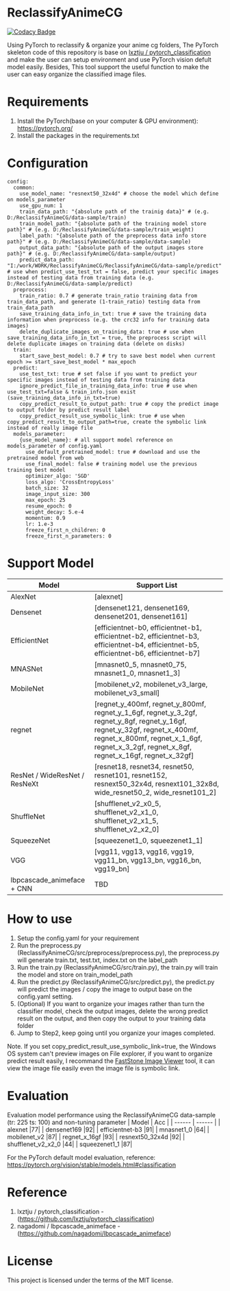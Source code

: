 # ReclassifyAnimeCG

[![Codacy Badge](https://api.codacy.com/project/badge/Grade/e1c5c6bc5a7e4299b6e36db92aea9206)](https://app.codacy.com/gh/zmcx16/ReclassifyAnimeCG?utm_source=github.com&utm_medium=referral&utm_content=zmcx16/ReclassifyAnimeCG&utm_campaign=Badge_Grade_Settings)

Using PyTorch to reclassify & organize your anime cg folders, The PyTorch skeleton code of this repository is base on [lxztju / pytorch_classification](https://github.com/lxztju/pytorch_classification) and make the user can setup environment and use PyTorch vision defult model easily.
Besides, This tool support the useful function to make the user can easy organize the classified image files.

# Requirements
1. Install the PyTorch(base on your computer & GPU environment): https://pytorch.org/
2. Install the packages in the requirements.txt

# Configuration

```
config:
  common:
    use_model_name: "resnext50_32x4d" # choose the model which define on models_parameter
    use_gpu_num: 1
    train_data_path: "{absolute path of the trainig data}" # (e.g. D:/ReclassifyAnimeCG/data-sample/train)
    train_model_path: "{absolute path of the training model store path}" # (e.g. D:/ReclassifyAnimeCG/data-sample/train_weight)
    label_path: "{absolute path of the preprocess data info store path}" # (e.g. D:/ReclassifyAnimeCG/data-sample/data-sample)
    output_data_path: "{absolute path of the output images store path}" # (e.g. D:/ReclassifyAnimeCG/data-sample/output)
    predict_data_path: "I:/work/WORK/ReclassifyAnimeCG/ReclassifyAnimeCG/data-sample/predict" # use when predict_use_test_txt = false, predict your specific images instead of testing data from training data (e.g. D:/ReclassifyAnimeCG/data-sample/predict)
  preprocess:
    train_ratio: 0.7 # generate train_ratio training data from train_data_path, and generate (1-train_ratio) testing data from train_data_path
    save_training_data_info_in_txt: true # save the training data information when preprocess (e.g. the crc32 info for training data images) 
    delete_duplicate_images_on_training_data: true # use when save_training_data_info_in_txt = true, the preprocess script will delete duplicate images on training data (delete on disks)
  train:
    start_save_best_model: 0.7 # try to save best model when current epoch >= start_save_best_model * max_epoch
  predict:
    use_test_txt: true # set false if you want to predict your specific images instead of testing data from training data
    ignore_predict_file_in_training_data_info: true # use when use_test_txt=false & train_info.json exist (save_training_data_info_in_txt=true)
    copy_predict_result_to_output_path: true # copy the predict image to output folder by predict result label
    copy_predict_result_use_symbolic_link: true # use when copy_predict_result_to_output_path=true, create the symbolic link instead of really image file
  models_parameter:
    {use_model_name}: # all support model reference on models_parameter of config.yaml
      use_default_pretrained_model: true # download and use the pretrained model from web
      use_final_model: false # training model use the previous training best model
      optimizer_algo: 'SGD'
      loss_algo: 'CrossEntropyLoss'
      batch_size: 32
      image_input_size: 300
      max_epoch: 25
      resume_epoch: 0
      weight_decay: 5.e-4
      momentum: 0.9
      lr: 1.e-3
      freeze_first_n_children: 0
      freeze_first_n_parameters: 0
```
# Support Model
| Model | Support List |
| ------ | ------ |
| AlexNet |[alexnet]|
| Densenet |[densenet121, densenet169, densenet201, densenet161]|
| EfficientNet |[efficientnet-b0, efficientnet-b1, efficientnet-b2, efficientnet-b3, efficientnet-b4, efficientnet-b5, efficientnet-b6, efficientnet-b7]|
| MNASNet |[mnasnet0_5, mnasnet0_75, mnasnet1_0, mnasnet1_3]|
| MobileNet |[mobilenet_v2, mobilenet_v3_large, mobilenet_v3_small]|
| regnet |[regnet_y_400mf, regnet_y_800mf, regnet_y_1_6gf, regnet_y_3_2gf, regnet_y_8gf, regnet_y_16gf, regnet_y_32gf, regnet_x_400mf, regnet_x_800mf, regnet_x_1_6gf, regnet_x_3_2gf, regnet_x_8gf, regnet_x_16gf, regnet_x_32gf]|
| ResNet / WideResNet / ResNeXt |[resnet18, resnet34, resnet50, resnet101, resnet152, resnext50_32x4d, resnext101_32x8d, wide_resnet50_2, wide_resnet101_2]|
| ShuffleNet |[shufflenet_v2_x0_5, shufflenet_v2_x1_0, shufflenet_v2_x1_5, shufflenet_v2_x2_0]|
| SqueezeNet |[squeezenet1_0, squeezenet1_1]|
| VGG |[vgg11, vgg13, vgg16, vgg19, vgg11_bn, vgg13_bn, vgg16_bn, vgg19_bn]|
| lbpcascade_animeface + CNN |TBD|

# How to use
1. Setup the config.yaml for your requirement
2. Run the preprocess.py (ReclassifyAnimeCG/src/preprocess/preprocess.py), the preprocess.py will generate train.txt, test.txt, index.txt on the label_path
3. Run the train.py (ReclassifyAnimeCG/src/train.py), the train.py will train the model and store on train_model_path
4. Run the predict.py (ReclassifyAnimeCG/src/predict.py), the predict.py will predict the images / copy the image to output base on the config.yaml setting.
5. (Optional) If you want to organize your images rather than turn the classifier model, check the output images, delete the wrong predict result on the output, and then copy the output to your training data folder
6. Jump to Step2, keep going until you organize your images completed.

Note. If you set copy_predict_result_use_symbolic_link=true, the Windows OS system can't preview images on File explorer, if you want to organize predict result easily, I recommand the [FastStone Image Viewer](https://www.faststone.org/FSViewerDetail.htm) tool, it can view the image file easily even the image file is symbolic link.

# Evaluation 
Evaluation model performance using the ReclassifyAnimeCG data-sample (tr: 225 ts: 100) and non-tuning parameter
| Model | Acc |
| ------ | ------ |
| alexnet |77|
| densenet169 |92|
| efficientnet-b3 |91|
| mnasnet1_0 |64|
| mobilenet_v2 |87|
| regnet_x_16gf |93|
| resnext50_32x4d |92|
| shufflenet_v2_x2_0 |44|
| squeezenet1_1 |87|

For the PyTorch default model evaluation, reference: 
https://pytorch.org/vision/stable/models.html#classification

# Reference
1. lxztju / pytorch_classification - (https://github.com/lxztju/pytorch_classification)
2. nagadomi / lbpcascade_animeface - (https://github.com/nagadomi/lbpcascade_animeface)


# License
This project is licensed under the terms of the MIT license.